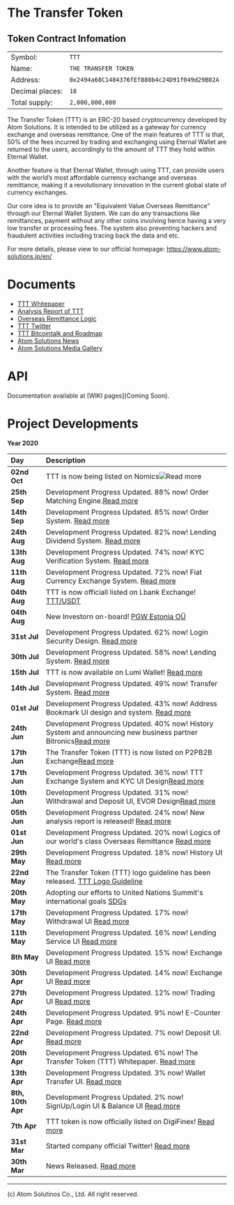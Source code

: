 # The Transfer Token

## Token Contract Infomation
|||
|---|---|
|Symbol: | `TTT` |
|Name: | `THE TRANSFER TOKEN` |
|Address: | `0x2494a68C1484376fEf880b4c24D91f049d29B02A` |(https://etherscan.io/token/0x2494a68C1484376fEf880b4c24D91f049d29B02A)
|Decimal places: | `18` |
|Total supply: | `2,000,000,000` |

The Transfer Token (TTT) is an ERC-20 based cryptocurrency developed by Atom Solutions. It is intended to be utilized as a gateway for currency exchange and overseas remittance. One of the main features of TTT is that, 50% of the fees incurred by trading and exchanging using Eternal Wallet are returned to the users, accordingly to the amount of TTT they hold within Eternal Wallet. 

Another feature is that Eternal Wallet, through using TTT, can provide users with the world’s most affordable currency exchange and overseas remittance, making it a revolutionary innovation in the current global state of currency exchanges.

Our core idea is to provide an "Equivalent Value Overseas Remittance" through our Eternal Wallet System. We can do any transactions like remittances, payment without any other coins involving hence having a very low transfer or processing fees. The system also preventing hackers and fraudulent activities including tracing back the data and etc.

For more details, please view to our official homepage: https://www.atom-solutions.jp/en/

# Documents
- [TTT Whitepaper](https://www.atom-solutions.jp/whitepaper/TTT_Whitepaper_ver.1.2_en.pdf)   
- [Analysis Report of TTT](https://www.atom-solutions.jp/pdf/The_analysis_of_TTT_en.pdf)  
- [Overseas Remittance Logic](https://www.atom-solutions.jp/pdf/Overseas_remittance_logic_EN.pdf)
- [TTT Twitter](https://twitter.com/AtomOfficialSNS)
- [TTT Bitcointalk and Roadmap](https://bitcointalk.org/index.php?topic=5236953.0)
- [Atom Solutions News](https://www.atom-solutions.jp/en/news/)  
- [Atom Solutions Media Gallery](https://www.atom-solutions.jp/en/media/)

# API

Documentation available at [WIKI pages](Coming Soon).

# Project Developments

**Year 2020**  

|Day|Description|
|:---|:---|
|**02nd Oct**|TTT is now being listed on Nomics![Read more](https://nomics.com/assets/ttt2-the-transfer-token)|
|**25th Sep**|Development Progress Updated. 88% now! Order Matching Engine.[Read more](https://www.atom-solutions.jp/project/)|
|**14th Sep**|Development Progress Updated. 85% now! Order System. [Read more](https://www.atom-solutions.jp/project/)|
|**24th Aug**|Development Progress Updated. 82% now! Lending Dividend System. [Read more](https://www.atom-solutions.jp/project/)|
|**13th Aug**|Development Progress Updated. 74% now! KYC Verification System. [Read more](https://www.atom-solutions.jp/project/)|
|**11th Aug**|Development Progress Updated. 72% now! Fiat Currency Exchange System. [Read more](https://www.atom-solutions.jp/project/)|
|**04th Aug**|TTT is now officiall listed on Lbank Exchange! [TTT/USDT](https://www.lbank.info/exchange.html#/ttt/usdt)|
|**04th Aug**|New Investorn on-board! [PGW Estonia OÜ](https://www.atom-solutions.jp/en/news/news_200804.php)|
|**31st Jul**|Development Progress Updated. 62% now! Login Security Design. [Read more](https://www.atom-solutions.jp/project/)|
|**30th Jul**|Development Progress Updated. 58% now! Lending System. [Read more](https://www.atom-solutions.jp/project/)|
|**15th Jul**|TTT is now available on Lumi Wallet! [Read more](https://www.atom-solutions.jp/en/news/news_200715_2.php)|
|**14th Jul**|Development Progress Updated. 49% now! Transfer System. [Read more](https://www.atom-solutions.jp/project/)|
|**01st Jul**|Development Progress Updated. 43% now! Address Bookmark UI design and system. [Read more](https://www.atom-solutions.jp/project/)|
|**24th Jun**|Development Progress Updated. 40% now! History System and announcing new business partner Bitronics[Read more](https://www.atom-solutions.jp/project/)|
|**17th Jun**|The Transfer Token (TTT) is now listed on P2PB2B Exchange[Read more](https://p2pb2b.io/trade/TTT_BTC)|
|**17th Jun**|Development Progress Updated. 36% now! TTT Exchange System and KYC UI Design[Read more](https://www.atom-solutions.jp/project/)|
|**10th Jun**|Development Progress Updated. 31% now! Withdrawal and Deposit UI, EVOR Design[Read more](https://www.atom-solutions.jp/project/)|
|**05th Jun**|Development Progress Updated. 24% now! New analysis report is released! [Read more](https://www.atom-solutions.jp/pdf/The_analysis_of_TTT_en.pdf)|
|**01st Jun**|Development Progress Updated. 20% now! Logics of our world's class Overseas Remittance [Read more](https://www.atom-solutions.jp/pdf/Overseas_remittance_logic_EN.pdf)|
|**29th May**|Development Progress Updated. 18% now! History UI [Read more](https://www.atom-solutions.jp/project/)|
|**22nd May**|The Transfer Token (TTT) logo guideline has been released. [TTT Logo Guideline](https://www.atom-solutions.jp/en/logo/TheTransferToken_Logo_Guide_en.pdf)| 
|**20th May**|Adopting our efforts to United Nations Summit's international goals [SDGs](https://www.atom-solutions.jp/en/sdgs/)| 
|**17th May**|Development Progress Updated. 17% now! Withdrawal UI [Read more](https://www.atom-solutions.jp/project/)| 
|**11th May**|Development Progress Updated. 16% now! Lending Service UI [Read more](https://www.atom-solutions.jp/project/)| 
|**8th May**|Development Progress Updated. 15% now! Exchange UI [Read more](https://www.atom-solutions.jp/project/)| 
|**30th Apr**|Development Progress Updated. 14% now! Exchange UI [Read more](https://www.atom-solutions.jp/project/)| 
|**27th Apr**|Development Progress Updated. 12% now! Trading UI [Read more](https://www.atom-solutions.jp/project/)| 
|**24th Apr**|Development Progress Updated. 9% now! E-Counter Page. [Read more](https://www.atom-solutions.jp/en/ecounter/)| 
|**22nd Apr**|Development Progress Updated. 7% now! Deposit UI. [Read more](https://www.atom-solutions.jp/project/)| 
|**20th Apr**|Development Progress Updated. 6% now! The Transfer Token (TTT) Whitepaper. [Read more](https://www.atom-solutions.jp/whitepaper/TTT_Whitepaper_ver.1.2_en.pdf)| 
|**13th Apr**|Development Progress Updated. 3% now! Wallet Transfer UI. [Read more](https://www.atom-solutions.jp/project/)| 
|**8th, 10th Apr**|Development Progress Updated. 2% now! SignUp/Login UI & Balance UI [Read more](https://www.atom-solutions.jp/project/)| 
|**7th Apr**|TTT token is now officially listed on DigiFinex! [Read more](https://www.digifinex.com)|  
|**31st Mar**|Started company official Twitter! [Read more](https://twitter.com/AtomOfficialSNS)|  
|**30th Mar**|News Released. [Read more](https://www.atom-solutions.jp/en/news/news_200330.php)|  



  
---
(c) Atom Solutinos Co., Ltd. All right reserved.
